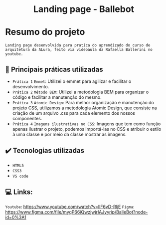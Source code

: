 <h1 align="center" font-size="bold" color-font="red"> Landing page - Ballebot </h1>


# Resumo do projeto

<p>
  
  ``Landing page desenvolvida para pratica do aprendizado do curso de arquitetura da ALura, feito via videoaula da Rafaella Ballerini no youtube.``
 

</p>

## 🔨 Principais práticas utilizadas

- `Prática 1` `Emmet`: Utilizei o emmet para agilizar e facilitar o desenvolvimento.
- `Prática 2` `Método BEM`: Utilizei a metodologia BEM para organizar o código e facilitar a manutenção do mesmo.
- `Prática 3` `Atomic Design`: Para melhor organização e manutenção do projeto CSS, utilizamos a metodologia Atomic Design, que consiste na criação de um arquivo .css para cada elemento dos nossos componentes.
- `Prática 4` `Imagens ilustrativas no CSS`: Imagens que tem como função apenas ilustrar o projeto, podemos importá-las no CSS e atribuir o estilo à uma classe e por meio da classe mostrar as imagens.

## ✔️ Tecnologias utilizadas

- ``HTML5``
- ``CSS3``
- ``VS code``

## 💻 Links: 
`Youtube`: https://www.youtube.com/watch?v=llF6vD-RljE
`Figma`: https://www.figma.com/file/myqP66iQwzjwjrIAJyyrip/BalleBot?node-id=0%3A1
